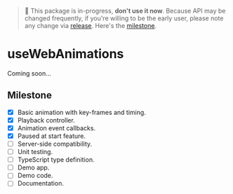 > 🚧 This package is in-progress, **don't use it now**. Because API may be changed frequently, if you're willing to be the early user, please note any change via [release](https://github.com/wellyshen/use-web-animations/releases). Here's the [milestone](#milestone).

# useWebAnimations

Coming soon...

## Milestone

- [x] Basic animation with key-frames and timing.
- [x] Playback controller.
- [x] Animation event callbacks.
- [x] Paused at start feature.
- [ ] Server-side compatibility.
- [ ] Unit testing.
- [ ] TypeScript type definition.
- [ ] Demo app.
- [ ] Demo code.
- [ ] Documentation.
